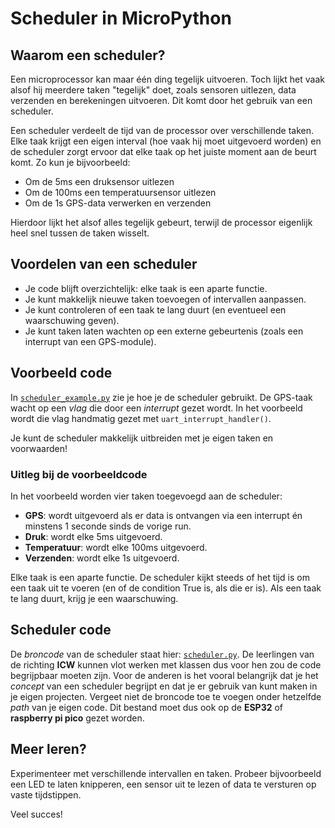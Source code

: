 # Scheduler in MicroPython

## Waarom een scheduler?

Een microprocessor kan maar één ding tegelijk uitvoeren. Toch lijkt het vaak alsof hij meerdere taken "tegelijk" doet, zoals sensoren uitlezen, data verzenden en berekeningen uitvoeren. Dit komt door het gebruik van een scheduler.

Een scheduler verdeelt de tijd van de processor over verschillende taken. Elke taak krijgt een eigen interval (hoe vaak hij moet uitgevoerd worden) en de scheduler zorgt ervoor dat elke taak op het juiste moment aan de beurt komt. Zo kun je bijvoorbeeld:
- Om de 5ms een druksensor uitlezen
- Om de 100ms een temperatuursensor uitlezen
- Om de 1s GPS-data verwerken en verzenden

Hierdoor lijkt het alsof alles tegelijk gebeurt, terwijl de processor eigenlijk heel snel tussen de taken wisselt.

## Voordelen van een scheduler
- Je code blijft overzichtelijk: elke taak is een aparte functie.
- Je kunt makkelijk nieuwe taken toevoegen of intervallen aanpassen.
- Je kunt controleren of een taak te lang duurt (en eventueel een waarschuwing geven).
- Je kunt taken laten wachten op een externe gebeurtenis (zoals een interrupt van een GPS-module).

## Voorbeeld code

In [`scheduler_example.py`](https://github.com/guybuys/SoftwareEngineeringWiki/blob/main/scheduler_example.py) zie je hoe je de scheduler gebruikt. De GPS-taak wacht op een *vlag* die door een *interrupt* gezet wordt. In het voorbeeld wordt die vlag handmatig gezet met `uart_interrupt_handler()`.

Je kunt de scheduler makkelijk uitbreiden met je eigen taken en voorwaarden!

###  Uitleg bij de voorbeeldcode

In het voorbeeld worden vier taken toegevoegd aan de scheduler:
- **GPS**: wordt uitgevoerd als er data is ontvangen via een interrupt én minstens 1 seconde sinds de vorige run.
- **Druk**: wordt elke 5ms uitgevoerd.
- **Temperatuur**: wordt elke 100ms uitgevoerd.
- **Verzenden**: wordt elke 1s uitgevoerd.

Elke taak is een aparte functie. De scheduler kijkt steeds of het tijd is om een taak uit te voeren (en of de condition True is, als die er is). Als een taak te lang duurt, krijg je een waarschuwing.


## Scheduler code
De *broncode* van de scheduler staat hier: [`scheduler.py`](https://github.com/guybuys/SoftwareEngineeringWiki/blob/main/scheduler.py). De leerlingen van de richting **ICW** kunnen vlot werken met klassen dus voor hen zou de code begrijpbaar moeten zijn. Voor de anderen is het vooral belangrijk dat je het *concept* van een scheduler begrijpt en dat je er gebruik van kunt maken in je eigen projecten. Vergeet niet de broncode toe te voegen onder hetzelfde *path* van je eigen code. Dit bestand moet dus ook op de **ESP32** of **raspberry pi pico** gezet worden.


## Meer leren?
Experimenteer met verschillende intervallen en taken. Probeer bijvoorbeeld een LED te laten knipperen, een sensor uit te lezen of data te versturen op vaste tijdstippen.

Veel succes!
